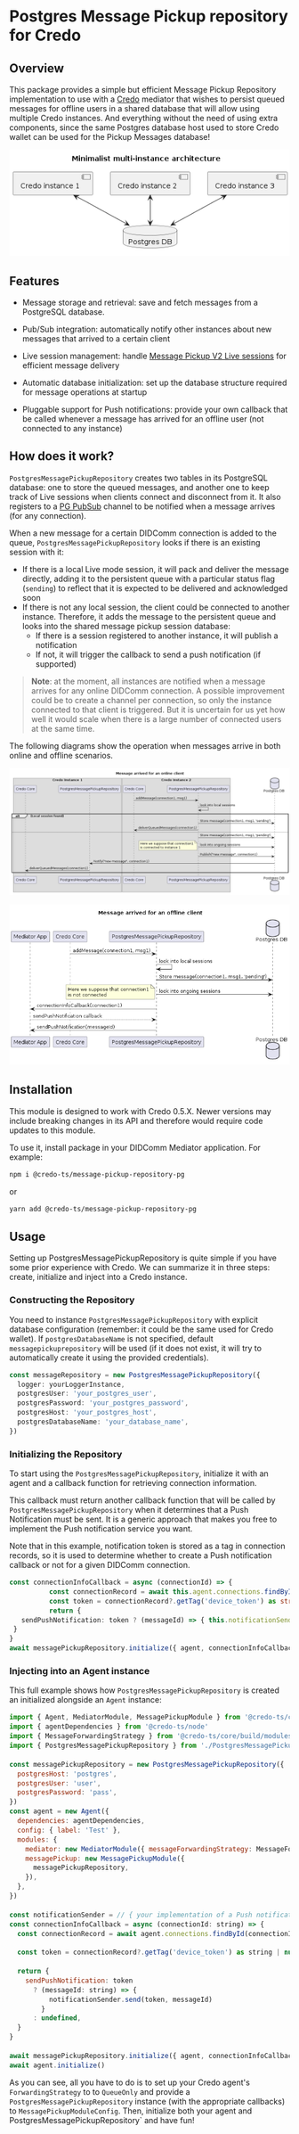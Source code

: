 # Postgres Message Pickup repository for Credo

## Overview

This package provides a simple but efficient Message Pickup Repository implementation to use with a [Credo](https://github.com/openwallet-foundation/credo-ts) mediator that wishes to persist queued messages for offline users in a shared database that will allow using multiple Credo instances. And everything without the need of using extra components, since the same Postgres database host used to store Credo wallet can be used for the Pickup Messages database!

![Minimalist multi-instance architecture](./docs/diagrams/minimalist-multi-instance-architecture.png)

## Features

- Message storage and retrieval: save and fetch messages from a PostgreSQL database.

- Pub/Sub integration: automatically notify other instances about new messages that arrived to a certain client

- Live session management: handle [Message Pickup V2 Live sessions](https://github.com/hyperledger/aries-rfcs/tree/main/features/0685-pickup-v2#live-mode) for efficient message delivery

- Automatic database initialization: set up the database structure required for message operations at startup

- Pluggable support for Push notifications: provide your own callback that be called whenever a message has arrived for an offline user (not connected to any instance)


## How does it work?

`PostgresMessagePickupRepository` creates two tables in its PostgreSQL database: one to store the queued messages, and another one to keep track of Live sessions when clients connect and disconnect from it. It also registers to a [PG PubSub](https://github.com/voxpelli/node-pg-pubsub) channel to be notified when a message arrives (for any connection).

When a new message for a certain DIDComm connection is added to the queue, `PostgresMessagePickupRepository` looks if there is an existing session with it:

- If there is a local Live mode session, it will pack and deliver the message directly, adding it to the persistent queue with a particular status flag (`sending`) to reflect that it is expected to be delivered and acknowledged soon
- If there is not any local session, the client could be connected to another instance. Therefore, it adds the message to the persistent queue and looks into the shared message pickup session database:
  - If there is a session registered to another instance, it will publish a notification
  - If not, it will trigger the callback to send a push notification (if supported)

> **Note**: at the moment, all instances are notified when a message arrives for any online DIDComm connection. A possible improvement could be to create a channel per connection, so only the instance connected to that client is triggered. But it is uncertain for us yet how well it would scale when there is a large number of connected users at the same time.

The following diagrams show the operation when messages arrive in both online and offline scenarios.

![Message arrived for an online client](./docs/diagrams/message-arrived-online-client.png)


![Message arrived for an offline client](./docs/diagrams/message-arrived-offline-client.png)

## Installation

This module is designed to work with Credo 0.5.X. Newer versions may include breaking changes in its API and therefore would require code updates to this module.

To use it, install package in your DIDComm Mediator application. For example:

```bash
npm i @credo-ts/message-pickup-repository-pg
```
or 

```bash
yarn add @credo-ts/message-pickup-repository-pg
```

## Usage

Setting up PostgresMessagePickupRepository is quite simple if you have some prior experience with Credo. We can summarize it in three steps: create, initialize and inject into a Credo instance.

### Constructing the Repository

You need to instance `PostgresMessagePickupRepository` with explicit database configuration (remember: it could be the same used for Credo wallet). If `postgresDatabaseName` is not specified, default `messagepickuprepository` will be used (if it does not exist, it will try to automatically create it using the provided credentials).


```ts
const messageRepository = new PostgresMessagePickupRepository({
  logger: yourLoggerInstance,
  postgresUser: 'your_postgres_user',
  postgresPassword: 'your_postgres_password',
  postgresHost: 'your_postgres_host',
  postgresDatabaseName: 'your_database_name',
})
```

### Initializing the Repository

To start using the `PostgresMessagePickupRepository`, initialize it with an agent and a callback function for retrieving connection information.

This callback must return another callback function that will be called by `PostgresMessagePickupRepository` when it determines that a Push Notification must be sent. It is a generic approach that makes you free to implement the Push notification service you want.

Note that in this example, notification token is stored as a tag in connection records, so it is used to determine whether to create a Push notification callback or not for a given DIDComm connection.

```ts
const connectionInfoCallback = async (connectionId) => {
          const connectionRecord = await this.agent.connections.findById(connectionId)
          const token = connectionRecord?.getTag('device_token') as string | null
          return {
   sendPushNotification: token ? (messageId) => { this.notificationSender.send(token, messageId }: undefined,
 }
}
await messagePickupRepository.initialize({ agent, connectionInfoCallback })
```

### Injecting into an Agent instance

This full example shows how `PostgresMessagePickupRepository` is created an initialized alongside an `Agent` instance:

```javascript
import { Agent, MediatorModule, MessagePickupModule } from '@credo-ts/core'
import { agentDependencies } from '@credo-ts/node'
import { MessageForwardingStrategy } from '@credo-ts/core/build/modules/routing/MessageForwardingStrategy'
import { PostgresMessagePickupRepository } from './PostgresMessagePickupRepository'

const messagePickupRepository = new PostgresMessagePickupRepository({
  postgresHost: 'postgres',
  postgresUser: 'user',
  postgresPassword: 'pass',
})
const agent = new Agent({
  dependencies: agentDependencies,
  config: { label: 'Test' },
  modules: {
    mediator: new MediatorModule({ messageForwardingStrategy: MessageForwardingStrategy.QueueOnly }),
    messagePickup: new MessagePickupModule({
      messagePickupRepository,
    }),
  },
})

const notificationSender = // { your implementation of a Push notification service here }
const connectionInfoCallback = async (connectionId: string) => {
  const connectionRecord = await agent.connections.findById(connectionId)

  const token = connectionRecord?.getTag('device_token') as string | null

  return {
    sendPushNotification: token
      ? (messageId: string) => {
          notificationSender.send(token, messageId)
        }
      : undefined,
  }
}

await messagePickupRepository.initialize({ agent, connectionInfoCallback })
await agent.initialize()
```

As you can see, all you have to do is to set up your Credo agent's `ForwardingStrategy` to to `QueueOnly` and provide a `PostgresMessagePickupRepository` instance (with the appropriate callbacks) to `MessagePickupModuleConfig`. Then, initialize both your agent and PostgresMessagePickupRepository` and have fun!
